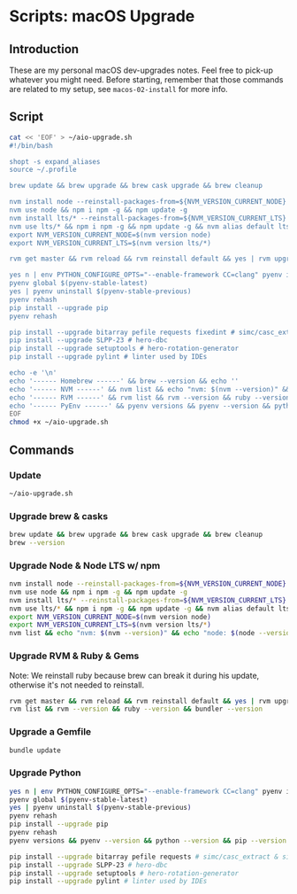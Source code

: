 # Scripts: macOS Upgrade

## Introduction

These are my personal macOS dev-upgrades notes. Feel free to pick-up whatever you might need.
Before starting, remember that those commands are related to my setup, see `macos-02-install` for more info.

## Script

```bash
cat << 'EOF' > ~/aio-upgrade.sh
#!/bin/bash

shopt -s expand_aliases
source ~/.profile

brew update && brew upgrade && brew cask upgrade && brew cleanup

nvm install node --reinstall-packages-from=${NVM_VERSION_CURRENT_NODE}
nvm use node && npm i npm -g && npm update -g
nvm install lts/* --reinstall-packages-from=${NVM_VERSION_CURRENT_LTS}
nvm use lts/* && npm i npm -g && npm update -g && nvm alias default lts/*
export NVM_VERSION_CURRENT_NODE=$(nvm version node)
export NVM_VERSION_CURRENT_LTS=$(nvm version lts/*)

rvm get master && rvm reload && rvm reinstall default && yes | rvm upgrade default && rvm use default && gem update

yes n | env PYTHON_CONFIGURE_OPTS="--enable-framework CC=clang" pyenv install $(pyenv-stable-latest)
pyenv global $(pyenv-stable-latest)
yes | pyenv uninstall $(pyenv-stable-previous)
pyenv rehash
pip install --upgrade pip
pyenv rehash

pip install --upgrade bitarray pefile requests fixedint # simc/casc_extract & simc/dbc_extract
pip install --upgrade SLPP-23 # hero-dbc
pip install --upgrade setuptools # hero-rotation-generator
pip install --upgrade pylint # linter used by IDEs

echo -e '\n'
echo '------ Homebrew ------' && brew --version && echo ''
echo '------ NVM ------' && nvm list && echo "nvm: $(nvm --version)" && echo "node: $(node --version)" && echo "npm: $(npm --version)" && echo ''
echo '------ RVM ------' && rvm list && rvm --version && ruby --version && bundler --version && echo ''
echo '------ PyEnv ------' && pyenv versions && pyenv --version && python --version && pip --version && echo ''
EOF
chmod +x ~/aio-upgrade.sh
```

## Commands

### Update

```bash
~/aio-upgrade.sh
```

### Upgrade brew & casks

```bash
brew update && brew upgrade && brew cask upgrade && brew cleanup
brew --version
```

### Upgrade Node & Node LTS w/ npm

```bash
nvm install node --reinstall-packages-from=${NVM_VERSION_CURRENT_NODE}
nvm use node && npm i npm -g && npm update -g
nvm install lts/* --reinstall-packages-from=${NVM_VERSION_CURRENT_LTS}
nvm use lts/* && npm i npm -g && npm update -g && nvm alias default lts/*
export NVM_VERSION_CURRENT_NODE=$(nvm version node)
export NVM_VERSION_CURRENT_LTS=$(nvm version lts/*)
nvm list && echo "nvm: $(nvm --version)" && echo "node: $(node --version)" && echo "npm: $(npm --version)"
```

### Upgrade RVM & Ruby & Gems

Note: We reinstall ruby because brew can break it during his update, otherwise it's not needed to reinstall.

```bash
rvm get master && rvm reload && rvm reinstall default && yes | rvm upgrade default && rvm use default && gem update
rvm list && rvm --version && ruby --version && bundler --version
```

### Upgrade a Gemfile

```bash
bundle update
```

### Upgrade Python

```bash
yes n | env PYTHON_CONFIGURE_OPTS="--enable-framework CC=clang" pyenv install $(pyenv-stable-latest)
pyenv global $(pyenv-stable-latest)
yes | pyenv uninstall $(pyenv-stable-previous)
pyenv rehash
pip install --upgrade pip
pyenv rehash
pyenv versions && pyenv --version && python --version && pip --version

pip install --upgrade bitarray pefile requests # simc/casc_extract & simc/dbc_extract
pip install --upgrade SLPP-23 # hero-dbc
pip install --upgrade setuptools # hero-rotation-generator
pip install --upgrade pylint # linter used by IDEs
```
